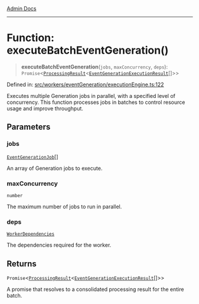 [Admin Docs](/)

***

# Function: executeBatchEventGeneration()

> **executeBatchEventGeneration**(`jobs`, `maxConcurrency`, `deps`): `Promise`\<[`ProcessingResult`](../../types/interfaces/ProcessingResult.md)\<[`EventGenerationExecutionResult`](../interfaces/EventGenerationExecutionResult.md)[]\>\>

Defined in: [src/workers/eventGeneration/executionEngine.ts:122](https://github.com/Sourya07/talawa-api/blob/cfbd515d04ffba748b09232a33807f1845dd1878/src/workers/eventGeneration/executionEngine.ts#L122)

Executes multiple Generation jobs in parallel, with a specified level of concurrency.
This function processes jobs in batches to control resource usage and improve throughput.

## Parameters

### jobs

[`EventGenerationJob`](../interfaces/EventGenerationJob.md)[]

An array of Generation jobs to execute.

### maxConcurrency

`number`

The maximum number of jobs to run in parallel.

### deps

[`WorkerDependencies`](../../types/interfaces/WorkerDependencies.md)

The dependencies required for the worker.

## Returns

`Promise`\<[`ProcessingResult`](../../types/interfaces/ProcessingResult.md)\<[`EventGenerationExecutionResult`](../interfaces/EventGenerationExecutionResult.md)[]\>\>

A promise that resolves to a consolidated processing result for the entire batch.
